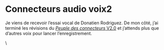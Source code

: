 # Connecteurs audio voix2

Je viens de recevoir l’essai vocal de Donatien Rodriguez. De mon côté, j’ai terminé les révisions du [*Peuple des connecteurs* V2.0](https://tcrouzet.com/le-peuple-des-connecteurs-v2-audio/) et j’attends plus que d’autres voix pour lancer l’enregistrement.

\